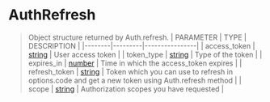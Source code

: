 # AuthRefresh
> Object structure returned by Auth.refresh.
> | PARAMETER   | TYPE    | DESCRIPTION    |
> |--------|---------|----------------|
> | access_token | [string](https://developer.mozilla.org/en-US/docs/Web/JavaScript/Reference/Global_Objects/string) | User access token |
> | token_type | [string](https://developer.mozilla.org/en-US/docs/Web/JavaScript/Reference/Global_Objects/string) | Type of the token |
> | expires_in | [number](https://developer.mozilla.org/en-US/docs/Web/JavaScript/Reference/Global_Objects/number) | Time in which the access_token expires |
> | refresh_token | [string](https://developer.mozilla.org/en-US/docs/Web/JavaScript/Reference/Global_Objects/string) | Token which you can use to refresh in options.code and get a new token using Auth.refresh method |
> | scope | [string](https://developer.mozilla.org/en-US/docs/Web/JavaScript/Reference/Global_Objects/string) | Authorization scopes you have requested |